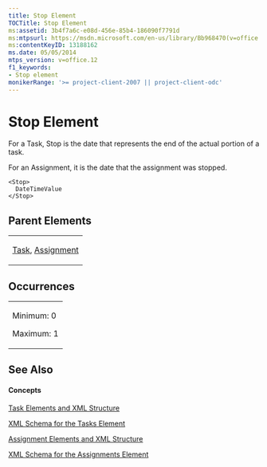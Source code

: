 ```yaml
---
title: Stop Element
TOCTitle: Stop Element
ms:assetid: 3b4f7a6c-e08d-456e-85b4-186090f7791d
ms:mtpsurl: https://msdn.microsoft.com/en-us/library/Bb968470(v=office.12)
ms:contentKeyID: 13188162
ms.date: 05/05/2014
mtps_version: v=office.12
f1_keywords:
- Stop element
monikerRange: '>= project-client-2007 || project-client-odc'
---
```


# Stop Element




For a Task, Stop is the date that represents the end of the actual portion of a task.

For an Assignment, it is the date that the assignment was stopped.

    <Stop>
      DateTimeValue
    </Stop>

## Parent Elements

<table>
<colgroup>
<col style="width: 100%" />
</colgroup>
<tbody>
<tr class="odd">
<td><p><a href="bb968487(v=office.12).md">Task</a>, <a href="bb968611(v=office.12).md">Assignment</a></p></td>
</tr>
</tbody>
</table>

## Occurrences

<table>
<colgroup>
<col style="width: 100%" />
</colgroup>
<tbody>
<tr class="odd">
<td><p>Minimum: 0</p>
<p>Maximum: 1</p></td>
</tr>
</tbody>
</table>

## See Also

#### Concepts

[Task Elements and XML Structure](task-elements-and-xml-structure.md)

[XML Schema for the Tasks Element](xml-schema-for-the-tasks-element.md)

[Assignment Elements and XML Structure](assignment-elements-and-xml-structure.md)

[XML Schema for the Assignments Element](xml-schema-for-the-assignments-element.md)

